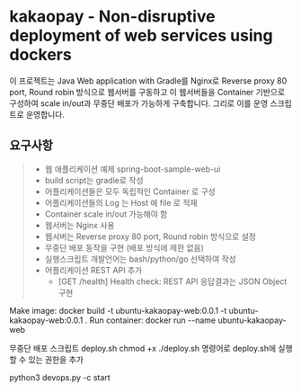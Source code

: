 # kakaopay - Non-disruptive deployment of web services using dockers
이 프로젝트는 Java Web application with Gradle를 Nginx로 Reverse proxy 80 port, Round robin 방식으로 웹서버를 구동하고 이 웹서버들을 Container 기반으로 구성하여 scale in/out과 무중단 배포가 가능하게 구축합니다. 그리로 이를 운영 스크립트로 운영합니다.

## 요구사항
> - 웹 애플리케이션 예제 spring-boot-sample-web-ui
> - build script는 gradle로 작성
> - 어플리케이션들은 모두 독립적인 Container 로 구성
> - 어플리케이션들의 Log 는 Host 에 file 로 적재
> - Container scale in/out 가능해야 함
> - 웹서버는 Nginx 사용
> - 웹서버는 Reverse proxy 80 port, Round robin 방식으로 설정
> - 무중단 배포 동작을 구현 (배포 방식에 제한 없음)
> - 실행스크립트 개발언어는 bash/python/go 선택하여 작성
> - 어플리케이션 REST API 추가
>   - [GET /health] Health check: REST API 응답결과는 JSON Object 구현


Make image: 
docker build -t ubuntu-kakaopay-web:0.0.1 -t ubuntu-kakaopay-web:0.0.1 .
Run container: 
docker run --name  ubuntu-kakaopay-web 

무중단 배포 스크립트 deploy.sh
chmod +x ./deploy.sh 명령어로 deploy.sh에 실행할 수 있는 권한을 추가


python3 devops.py -c start
